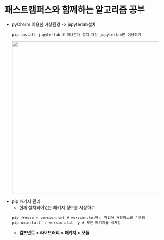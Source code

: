 # 패스트캠퍼스와 함께하는 알고리즘 공부
- pyCharm 이용한 가상환경 -> jupyterlab설치
    ```
    pip install jupyterlab # 아나콘다 설치 대신 jupyterlab만 이용하기
    ```
    <p align="center">
    <img src="https://user-images.githubusercontent.com/62678380/109888251-8617af00-7cc6-11eb-94d9-7c2fdc154299.png" width="500"/>
</p>

- pip 패키지 관리
    - 현재 설치되어있는 패키지 정보를 저장하기
    ```
    pip freeze > version.txt # version.txt라는 파일에 버전정보를 기록함
    pip uninstall -r version.txt -y # 모든 패키지를 삭제함
    ```
    - **컴포넌트 > 라이브러리 > 패키지 > 모듈**

 